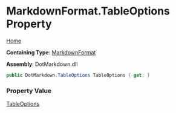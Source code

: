 # MarkdownFormat\.TableOptions Property

[Home](../../../README.md)

**Containing Type**: [MarkdownFormat](../README.md)

**Assembly**: DotMarkdown\.dll

```csharp
public DotMarkdown.TableOptions TableOptions { get; }
```

### Property Value

[TableOptions](../../TableOptions/README.md)


